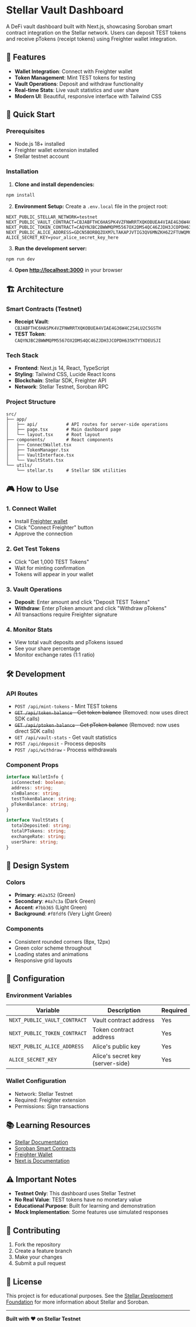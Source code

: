 # Stellar Vault Dashboard

A DeFi vault dashboard built with Next.js, showcasing Soroban smart contract integration on the Stellar network. Users can deposit TEST tokens and receive pTokens (receipt tokens) using Freighter wallet integration.

## 🎯 Features

- **Wallet Integration**: Connect with Freighter wallet
- **Token Management**: Mint TEST tokens for testing
- **Vault Operations**: Deposit and withdraw functionality
- **Real-time Stats**: Live vault statistics and user share
- **Modern UI**: Beautiful, responsive interface with Tailwind CSS

## 🚀 Quick Start

### Prerequisites

- Node.js 18+ installed
- Freighter wallet extension installed
- Stellar testnet account

### Installation

1. **Clone and install dependencies:**
```bash
npm install
```

2. **Environment Setup:**
Create a `.env.local` file in the project root:
```env
NEXT_PUBLIC_STELLAR_NETWORK=testnet
NEXT_PUBLIC_VAULT_CONTRACT=CBJABFTHC6HASPK4VZFNWRRTXQKOBUEA4VIAE4G36W4C2S4LU2C5GSTH
NEXT_PUBLIC_TOKEN_CONTRACT=CAQYNJBC2BWWMQPM5567OX2DMS4QC46ZJDH3JCOPDH635KTYTXDEUSJI
NEXT_PUBLIC_ALICE_ADDRESS=GDCN5BORBQZOXM7LTAKAPJVTIG3QV6MNZKH6Z2FTUWQMCITZSN7RIB2T
ALICE_SECRET_KEY=your_alice_secret_key_here
```

3. **Run the development server:**
```bash
npm run dev
```

4. **Open [http://localhost:3000](http://localhost:3000)** in your browser

## 🏗️ Architecture

### Smart Contracts (Testnet)
- **Receipt Vault**: `CBJABFTHC6HASPK4VZFNWRRTXQKOBUEA4VIAE4G36W4C2S4LU2C5GSTH`
- **TEST Token**: `CAQYNJBC2BWWMQPM5567OX2DMS4QC46ZJDH3JCOPDH635KTYTXDEUSJI`

### Tech Stack
- **Frontend**: Next.js 14, React, TypeScript
- **Styling**: Tailwind CSS, Lucide React Icons
- **Blockchain**: Stellar SDK, Freighter API
- **Network**: Stellar Testnet, Soroban RPC

### Project Structure
```
src/
├── app/
│   ├── api/           # API routes for server-side operations
│   ├── page.tsx       # Main dashboard page
│   └── layout.tsx     # Root layout
├── components/        # React components
│   ├── ConnectWallet.tsx
│   ├── TokenManager.tsx
│   ├── VaultInterface.tsx
│   └── VaultStats.tsx
└── utils/
    └── stellar.ts     # Stellar SDK utilities
```

## 🎮 How to Use

### 1. Connect Wallet
- Install [Freighter wallet](https://freighter.app/)
- Click "Connect Freighter" button
- Approve the connection

### 2. Get Test Tokens
- Click "Get 1,000 TEST Tokens" 
- Wait for minting confirmation
- Tokens will appear in your wallet

### 3. Vault Operations
- **Deposit**: Enter amount and click "Deposit TEST Tokens"
- **Withdraw**: Enter pToken amount and click "Withdraw pTokens"
- All transactions require Freighter signature

### 4. Monitor Stats
- View total vault deposits and pTokens issued
- See your share percentage
- Monitor exchange rates (1:1 ratio)

## 🛠️ Development

### API Routes
- `POST /api/mint-tokens` - Mint TEST tokens
- ~~`GET /api/token-balance` - Get token balance~~ (Removed: now uses direct SDK calls)
- ~~`GET /api/ptoken-balance` - Get pToken balance~~ (Removed: now uses direct SDK calls)
- `GET /api/vault-stats` - Get vault statistics
- `POST /api/deposit` - Process deposits
- `POST /api/withdraw` - Process withdrawals

### Component Props
```typescript
interface WalletInfo {
  isConnected: boolean;
  address: string;
  xlmBalance: string;
  testTokenBalance: string;
  pTokenBalance: string;
}

interface VaultStats {
  totalDeposited: string;
  totalPTokens: string;
  exchangeRate: string;
  userShare: string;
}
```

## 🎨 Design System

### Colors
- **Primary**: `#62a352` (Green)
- **Secondary**: `#4a7c3a` (Dark Green)
- **Accent**: `#7bb365` (Light Green)
- **Background**: `#f8fdf6` (Very Light Green)

### Components
- Consistent rounded corners (8px, 12px)
- Green color scheme throughout
- Loading states and animations
- Responsive grid layouts

## 🔧 Configuration

### Environment Variables
| Variable | Description | Required |
|----------|-------------|----------|
| `NEXT_PUBLIC_VAULT_CONTRACT` | Vault contract address | Yes |
| `NEXT_PUBLIC_TOKEN_CONTRACT` | Token contract address | Yes |
| `NEXT_PUBLIC_ALICE_ADDRESS` | Alice's public key | Yes |
| `ALICE_SECRET_KEY` | Alice's secret key (server-side) | Yes |

### Wallet Configuration
- Network: Stellar Testnet
- Required: Freighter extension
- Permissions: Sign transactions

## 📚 Learning Resources

- [Stellar Documentation](https://developers.stellar.org/)
- [Soroban Smart Contracts](https://stellar.org/soroban)
- [Freighter Wallet](https://freighter.app/)
- [Next.js Documentation](https://nextjs.org/docs)

## ⚠️ Important Notes

- **Testnet Only**: This dashboard uses Stellar Testnet
- **No Real Value**: TEST tokens have no monetary value
- **Educational Purpose**: Built for learning and demonstration
- **Mock Implementation**: Some features use simulated responses

## 🤝 Contributing

1. Fork the repository
2. Create a feature branch
3. Make your changes
4. Submit a pull request

## 📄 License

This project is for educational purposes. See the [Stellar Development Foundation](https://stellar.org/) for more information about Stellar and Soroban.

---

**Built with ❤️ on Stellar Testnet**
